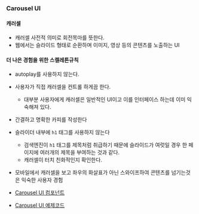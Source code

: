 ### **Carousel UI**

#### **캐러셀**

- 캐러셀 사전적 의미로 회전목마를 뜻한다.
- 웹에서는 슬라이드 형태로 순환하며 이미지, 영상 등의 콘텐츠를 노출하는 UI

#### **더 나은 경험을 위한 스켈레톤규칙**

- autoplay를 사용하지 않는다.
- 사용자가 직접 캐러셀을 컨트롤 하게끔 한다.
  - 대부분 사용자에게 캐러셀은 일반적인 UI이고 이를 인터페이스 하는데 이미 익숙해져 있다.
- 간결하고 명확한 카피를 작성한다
- 슬라이더 내부에 `h1` 태그를 사용하지 않는다
  - 검색엔진이 `h1` 태그를 제목처럼 취급하기 때문에 슬라이드가 여럿일 경우 한 페이지에 여러개의 제목을 부여하는 것과 같다.
  - 캐러셀이 터치 친화적인지 확인한다.
- 모바일에서 캐러셀을 보고 좌우의 화살표가 아닌 스와이프하여 콘텐츠를 넘기는것은 익숙한 사용자 경험

- [Carousel UI 컴포넌트](./Skeleton.tsx)
- [Carousel UI 예제코드](./ExampleSkeleton.tsx)
